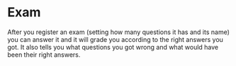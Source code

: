 # Exam
After you register an exam (setting how many questions it has and its name) you can answer it and it will grade you according to the right answers you got. 
It also tells you what questions you got wrong and what would have been their right answers.
